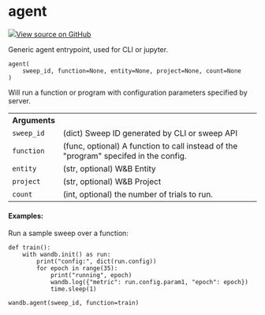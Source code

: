# agent



[![](https://www.tensorflow.org/images/GitHub-Mark-32px.png)View source on GitHub](https://www.github.com/wandb/client/tree/v0.10.31.dev1/wandb/wandb_agent.py#L525-L571)




Generic agent entrypoint, used for CLI or jupyter.

<pre><code>agent(
    sweep_id, function=None, entity=None, project=None, count=None
)</code></pre>




Will run a function or program with configuration parameters specified
by server.

<!-- Tabular view -->
<table>
<tr><th>Arguments</th></tr>

<tr>
<td>
<code>sweep_id</code>
</td>
<td>
(dict) Sweep ID generated by CLI or sweep API
</td>
</tr><tr>
<td>
<code>function</code>
</td>
<td>
(func, optional) A function to call instead of the "program"
specifed in the config.
</td>
</tr><tr>
<td>
<code>entity</code>
</td>
<td>
(str, optional) W&B Entity
</td>
</tr><tr>
<td>
<code>project</code>
</td>
<td>
(str, optional) W&B Project
</td>
</tr><tr>
<td>
<code>count</code>
</td>
<td>
(int, optional) the number of trials to run.
</td>
</tr>
</table>



#### Examples:

Run a sample sweep over a function:
```
def train():
    with wandb.init() as run:
        print("config:", dict(run.config))
        for epoch in range(35):
            print("running", epoch)
            wandb.log({"metric": run.config.param1, "epoch": epoch})
            time.sleep(1)

wandb.agent(sweep_id, function=train)
```
